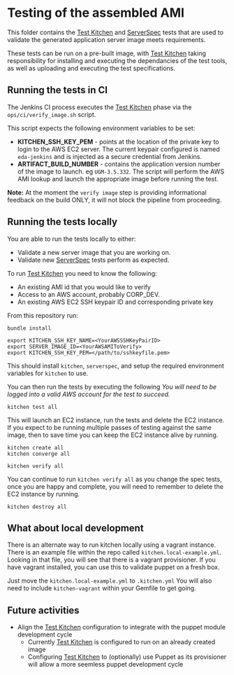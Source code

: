 # Testing of the assembled AMI

This folder contains the [Test Kitchen](http://kitchen.ci/) and [ServerSpec](http://serverspec.org/) tests that are used to validate the generated application server image meets requirements.

These tests can be run on a pre-built image, with [Test Kitchen](http://kitchen.ci/) taking responsibility for installing and executing the dependancies of the test tools, as well as uploading and executing the test specifications.

## Running the tests in CI

The Jenkins CI process executes the [Test Kitchen](http://kitchen.ci/) phase via the `ops/ci/verify_image.sh` script.

This script expects the following environment variables to be set:

* **KITCHEN_SSH_KEY_PEM** - points at the location of the private key to login to the AWS EC2 server.  The current keypair configured is named `eda-jenkins` and is injected as a secure credential from Jenkins.
* **ARTIFACT_BUILD_NUMBER** - contains the application version number of the image to launch.  eg `UGM-3.5.332`.  The script will perform the AWS AMI lookup and launch the appropriate image before running the test.

**Note:** At the moment the `verify image` step is providing informational feedback on the build ONLY, it will not block the pipeline from proceeding.

## Running the tests locally

You are able to run the tests locally to either:

* Validate a new server image that you are working on.
* Validate new [ServerSpec](http://serverspec.org/) tests perform as expected.

To run [Test Kitchen](http://kitchen.ci/) you need to know the following:

* An existing AMI id that you would like to verify
* Access to an AWS account, probably CORP_DEV.
* An existing AWS EC2 SSH keypair ID and corresponding private key

From this repository run:

```
bundle install

export KITCHEN_SSH_KEY_NAME=<YourAWSSSHKeyPairID>
export SERVER_IMAGE_ID=<YourAWSAMIToVerify>
export KITCHEN_SSH_KEY_PEM=</path/to/sshkeyfile.pem>
```

This should install `kitchen`, `serverspec`, and setup the required environment variables for `kitchen` to use.

You can then run the tests by executing the following
*You will need to be logged into a valid AWS account for the test to succeed.*

```
kitchen test all
```

This will launch an EC2 instance, run the tests and delete the EC2 instance.  If you expect to be running multiple passes of testing against the same image, then to save time you can keep the EC2 instance alive by running.

```
kitchen create all
kitchen converge all

kitchen verify all
```

You can continue to run `kitchen verify all` as you change the spec tests, once you are happy and complete, you will need to remember to delete the EC2 instance by running.

```
kitchen destroy all
```
## What about local development

There is an alternate way to run kitchen locally using a vagrant instance. There is an example file within the repo called `kitchen.local-example.yml`. 
Looking in that file, you will see that there is a vagrant provisioner. If you have vagrant installed, you can use this to validate puppet on a fresh box.

Just move the `kitchen.local-example.yml` to `.kitchen.yml` You will also need to include `kitchen-vagrant` within your Gemfile to get going.


## Future activities

* Align the [Test Kitchen](http://kitchen.ci/) configuration to integrate with the puppet module development cycle
    * Currently [Test Kitchen](http://kitchen.ci/) is configured to run on an already created image
    * Configuring [Test Kitchen](http://kitchen.ci/) to (optionally) use Puppet as its provisioner will allow a more seemless puppet development cycle
